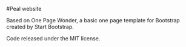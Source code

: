 #Peal website

Based on One Page Wonder, a basic one page template for Bootstrap created by Start Bootstrap.

Code released under the MIT license.
